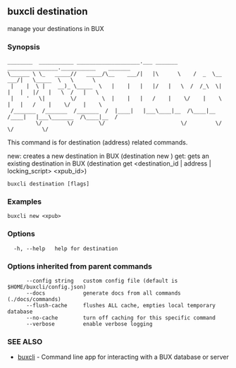 ## buxcli destination

manage your destinations in BUX

### Synopsis

```
________  ___________ ____________________.___ _______      ________________.___________    _______   
\______ \ \_   _____//   _____/\__    ___/|   |\      \    /  _  \__    ___/|   \_____  \   \      \  
 |    |  \ |    __)_ \_____  \   |    |   |   |/   |   \  /  /_\  \|    |   |   |/   |   \  /   |   \ 
 |    '   \|        \/        \  |    |   |   /    |    \/    |    \    |   |   /    |    \/    |    \
 /_______  /_______  /_______  /  |____|   |___\____|__  /\____|__  /____|   |___\_______  /\____|__  /
		 \/        \/        \/                        \/         \/                     \/         \/
```

This command is for destination (address) related commands.

new: creates a new destination in BUX (destination new <xpub>)
get: gets an existing destination in BUX (destination get <destination_id | address | locking_script> <xpub_id>)


```
buxcli destination [flags]
```

### Examples

```
buxcli new <xpub>
```

### Options

```
  -h, --help   help for destination
```

### Options inherited from parent commands

```
      --config string   custom config file (default is $HOME/buxcli/config.json)
      --docs            generate docs from all commands (./docs/commands)
      --flush-cache     flushes ALL cache, empties local temporary database
      --no-cache        turn off caching for this specific command
      --verbose         enable verbose logging
```

### SEE ALSO

* [buxcli](buxcli.md)	 - Command line app for interacting with a BUX database or server

